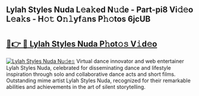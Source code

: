 ## Lylah Styles Nuda L𝚎a𝚔ed N𝚞𝚍e - Part-pi8 Vi𝚍𝚎o L𝚎a𝚔s - H𝚘𝚝 O𝚗𝚕yf𝚊ns P𝚑𝚘tos 6jcUB

# <h2><a href="http://kf24f8.oniu.top/?m=Lylah+Styles+Nuda">🔗👉 🔴 Lylah Styles Nuda P𝚑ot𝚘𝚜 V𝚒d𝚎o</a></h2>

[![Lylah Styles Nuda Nu𝚍e𝚜](https://i.imgur.com/0qMVB7G.gif)](http://kf24f8.oniu.top/?m=Lylah+Styles+Nuda)
Virtual dance innovator and web entertainer Lylah Styles Nuda, celebrated for disseminating dance and lifestyle inspiration through solo and collaborative dance acts and short films. Outstanding mime artist Lylah Styles Nuda, recognized for their remarkable abilities and achievements in the art of silent storytelling.  
